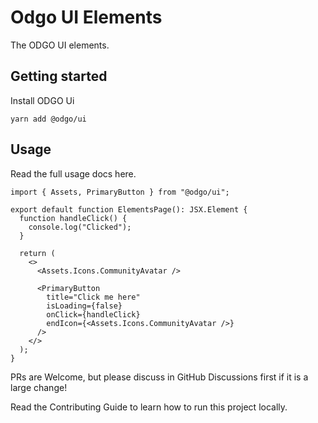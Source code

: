 # Odgo UI Elements

The ODGO UI elements.

## Getting started

Install ODGO Ui

```node
yarn add @odgo/ui
```

## Usage

Read the full usage docs here.

```tsx
import { Assets, PrimaryButton } from "@odgo/ui";

export default function ElementsPage(): JSX.Element {
  function handleClick() {
    console.log("Clicked");
  }

  return (
    <>
      <Assets.Icons.CommunityAvatar />

      <PrimaryButton
        title="Click me here"
        isLoading={false}
        onClick={handleClick}
        endIcon={<Assets.Icons.CommunityAvatar />}
      />
    </>
  );
}
```

PRs are Welcome, but please discuss in GitHub Discussions first if it is a large change!

Read the Contributing Guide to learn how to run this project locally.
